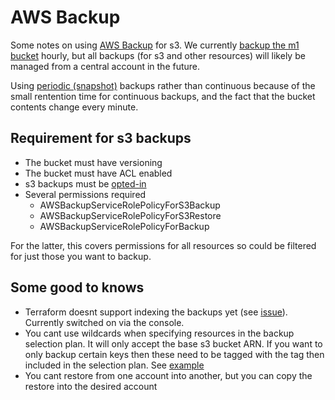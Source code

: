 # AWS Backup

Some notes on using [AWS Backup](https://docs.aws.amazon.com/aws-backup/latest/devguide/whatisbackup.html) for s3. We currently [backup the m1 bucket](https://github.com/NERC-CEH/dri-infrastructure/blob/main/staging/modules/backups/main.tf) hourly, but all backups (for s3 and other resources) will likely be managed from a central account in the future.

Using [periodic (snapshot)](https://docs.aws.amazon.com/aws-backup/latest/devguide/s3-backups.html#compare-s3-backup-types) backups rather than continuous because of the small rentention time for continuous backups, and the fact that the bucket contents change every minute.

## Requirement for s3 backups
* The bucket must have versioning
* The bucket must have ACL enabled
* s3 backups must be [opted-in](https://eu-west-2.console.aws.amazon.com/backup/home?region=eu-west-2#/settings)
* Several permissions required
    - AWSBackupServiceRolePolicyForS3Backup
    - AWSBackupServiceRolePolicyForS3Restore
    - AWSBackupServiceRolePolicyForBackup

For the latter, this covers permissions for all resources so could be filtered for just those you want to backup.

## Some good to knows
* Terraform doesnt support indexing the backups yet (see [issue](https://github.com/hashicorp/terraform-provider-aws/issues/40672)). Currently switched on via the console.
* You cant use wildcards when specifying resources in the backup selection plan. It will only accept the base s3 bucket ARN. If you want to only backup certain keys then these need to be tagged with the tag then included in the selection plan. See [example](https://registry.terraform.io/modules/lgallard/backup/aws/latest/examples/selection_by_tags)
* You cant restore from one account into another, but you can copy the restore into the desired account

